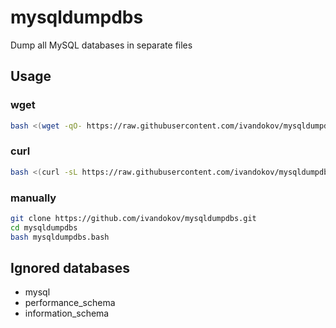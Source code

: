# mysqldumpdbs

Dump all MySQL databases in separate files

## Usage
### wget
```bash
bash <(wget -qO- https://raw.githubusercontent.com/ivandokov/mysqldumpdbs/master/mysqldumpdbs.bash)
```

### curl
```bash
bash <(curl -sL https://raw.githubusercontent.com/ivandokov/mysqldumpdbs/master/mysqldumpdbs.bash)
```
### manually
```bash
git clone https://github.com/ivandokov/mysqldumpdbs.git
cd mysqldumpdbs
bash mysqldumpdbs.bash
```

## Ignored databases

* mysql
* performance_schema
* information_schema
